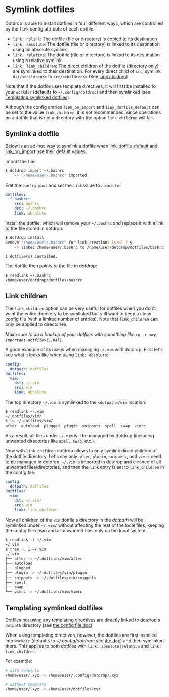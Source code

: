# Symlink dotfiles

Dotdrop is able to install dotfiles in four different ways,
which are controlled by the `link` config attribute of each dotfile:

* `link: nolink`: The dotfile (file or directory) is copied to its destination
* `link: absolute`: The dotfile (file or directory) is linked to its destination using an absolute symlink
* `link: relative`: The dotfile (file or directory) is linked to its destination using a relative symlink
* `link: link_children`: The direct children of the dotfile (directory only) are symlinked to their destination. For every direct child of `src`, symlink `dst/<childrenX>` to `src/<childrenX>` (See [Link children](#link-children))

Note that if the dotfile uses template directives, it will first be installed to your
`workdir` (defaults to `~/.config/dotdrop`) and then symlinked
(see [Templating symlinked dotfiles](#templating-symlinked-dotfiles)).

Although the config entries `link_on_import` and `link_dotfile_default` can be set to the value `link_children`,
it is not recommended, since operations on a dotfile that is not a directory with the option `link_children`
will fail.

## Symlink a dotfile

Below is an ad-hoc way to symlink a dotfile when [link_dotfile_default](https://dotdrop.readthedocs.io/en/latest/config-format/#config-entry)
and [link_on_import](https://dotdrop.readthedocs.io/en/latest/config-format/#config-entry) use their default values.

Import the file:
```bash
$ dotdrop import ~/.bashrc
	-> "/home/user/.bashrc" imported
```

Edit the `config.yaml` and set the `link` value to `absolute`:
```yaml
dotfiles:
  f_bashrc:
    src: bashrc
    dst: ~/.bashrc
    link: absolute
```

Install the dotfile, which will remove your `~/.bashrc` and replace it with a link to the file stored in dotdrop:
```bash
$ dotdrop install
Remove "/home/user/.bashrc" for link creation? [y/N] ? y
	-> linked /home/user/.bashrc to /home/user/dotdrop/dotfiles/bashrc

1 dotfile(s) installed.
```

The dotfile then points to the file in dotdrop:
```bash
$ readlink ~/.bashrc
/home/user/dotdrop/dotfiles/bashrc
```

## Link children

The `link_children` option can be very useful for dotfiles when you don't want the entire
directory to be symlinked but still want to keep a clean config file (with a
limited number of entries). Note that `link_children` can only be applied to directories.

*Make sure to do a backup of your dotfiles with something like `cp -r <my-important-dotfile>{,.bak}`.*

A good example of its use is when managing `~/.vim` with dotdrop.
First let's see what it looks like when using `link: absolute`:
```yaml
config:
  dotpath: dotfiles
dotfiles:
  vim:
    dst: ~/.vim
    src: vim
    link: absolute
```

The top directory `~/.vim` is symlinked to the `<dotpath>/vim` location:
```bash
$ readlink ~/.vim
~/.dotfiles/vim/
$ ls ~/.dotfiles/vim/
after  autoload  plugged  plugin  snippets  spell  swap  vimrc
```

As a result, all files under `~/.vim` will be managed by
dotdrop (including unwanted directories like `spell`, `swap`, etc.).

Now with `link_children` dotdrop allows to only symlink
direct children of the dotfile directory. Let's say only `after`, `plugin`, `snippets`, and `vimrc`
need to be managed in dotdrop. `~/.vim` is imported in dotdrop and cleaned of all unwanted
files/directories, and then the `link` entry is set to `link_children` in the config file:
```yaml
config:
  dotpath: dotfiles
dotfiles:
  vim:
    dst: ~/.vim/
    src: vim
    link: link_children
```

Now all children of the `vim` dotfile's directory in the *dotpath* will be symlinked under `~/.vim/`
without affecting the rest of the local files, keeping the config file clean
and all unwanted files only on the local system.
```bash
$ readlink -f ~/.vim
~/.vim
$ tree -L 1 ~/.vim
~/.vim
├── after -> ~/.dotfiles/vim/after
├── autoload
├── plugged
├── plugin -> ~/.dotfiles/vim/plugin
├── snippets -> ~/.dotfiles/vim/snippets
├── spell
├── swap
└── vimrc -> ~/.dotfiles/vim/vimrc
```

## Templating symlinked dotfiles

Dotfiles not using any templating directives are directly linked
to dotdrop's `dotpath` directory (see [the config file doc](../config-file.md)).

When using templating directives, however, the dotfiles are first installed into
`workdir` (defaults to *~/.config/dotdrop*; see [the doc](../config-config.md))
and then symlinked there.
This applies to both dotfiles with `link: absolute|relative` and `link: link_children`.

For example:
```bash
# with template
/home/user/.xyz -> /home/user/.config/dotdrop/.xyz

# without template
/home/user/.xyz -> /home/user/dotfiles/xyz
```
